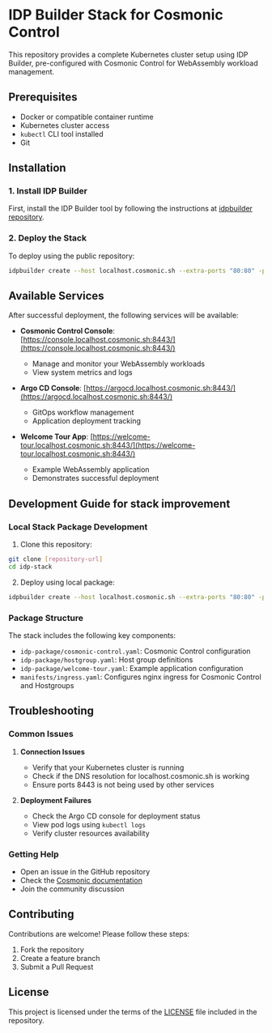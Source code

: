 # IDP Builder Stack for Cosmonic Control

This repository provides a complete Kubernetes cluster setup using IDP Builder, pre-configured with Cosmonic Control for WebAssembly workload management.

## Prerequisites

- Docker or compatible container runtime
- Kubernetes cluster access
- `kubectl` CLI tool installed
- Git

## Installation

### 1. Install IDP Builder

First, install the IDP Builder tool by following the instructions at [idpbuilder repository](https://github.com/cnoe-io/idpbuilder?tab=readme-ov-file#installation).

### 2. Deploy the Stack

To deploy using the public repository:

```bash
idpbuilder create --host localhost.cosmonic.sh --extra-ports "80:80" -p https://github.com/cosmonic-labs/idp-stack
```

## Available Services

After successful deployment, the following services will be available:

- **Cosmonic Control Console**: [https://console.localhost.cosmonic.sh:8443/](https://console.localhost.cosmonic.sh:8443/)
  - Manage and monitor your WebAssembly workloads
  - View system metrics and logs

- **Argo CD Console**: [https://argocd.localhost.cosmonic.sh:8443/](https://argocd.localhost.cosmonic.sh:8443/)
  - GitOps workflow management
  - Application deployment tracking

- **Welcome Tour App**: [https://welcome-tour.localhost.cosmonic.sh:8443/](https://welcome-tour.localhost.cosmonic.sh:8443/)
  - Example WebAssembly application
  - Demonstrates successful deployment

## Development Guide for stack improvement

### Local Stack Package Development

1. Clone this repository:
```bash
git clone [repository-url]
cd idp-stack
```

2. Deploy using local package:
```bash
idpbuilder create --host localhost.cosmonic.sh --extra-ports "80:80" -p idp-package
```

### Package Structure

The stack includes the following key components:
- `idp-package/cosmonic-control.yaml`: Cosmonic Control configuration
- `idp-package/hostgroup.yaml`: Host group definitions
- `idp-package/welcome-tour.yaml`: Example application configuration
- `manifests/ingress.yaml`: Configures nginx ingress for Cosmonic Control and Hostgroups

## Troubleshooting

### Common Issues

1. **Connection Issues**
   - Verify that your Kubernetes cluster is running
   - Check if the DNS resolution for localhost.cosmonic.sh is working
   - Ensure ports 8443 is not being used by other services

2. **Deployment Failures**
   - Check the Argo CD console for deployment status
   - View pod logs using `kubectl logs`
   - Verify cluster resources availability

### Getting Help

- Open an issue in the GitHub repository
- Check the [Cosmonic documentation](https://docs.cosmonic.com)
- Join the community discussion

## Contributing

Contributions are welcome! Please follow these steps:
1. Fork the repository
2. Create a feature branch
3. Submit a Pull Request

## License

This project is licensed under the terms of the [LICENSE](LICENSE) file included in the repository.


